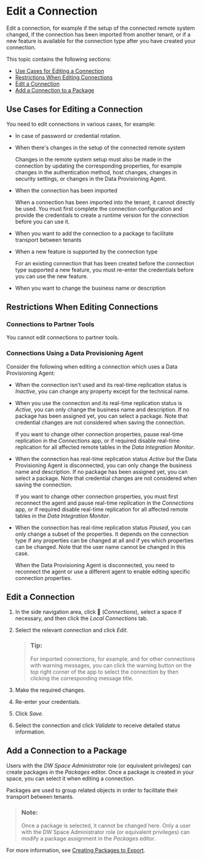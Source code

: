 <!-- loioba20892f25744b86a62ae571e3ea6ead -->

<link rel="stylesheet" type="text/css" href="../css/sap-icons.css"/>

# Edit a Connection

Edit a connection, for example if the setup of the connected remote system changed, if the connection has been imported from another tenant, or if a new feature is available for the connection type after you have created your connection.



This topic contains the following sections:

-   [Use Cases for Editing a Connection](edit-a-connection-ba20892.md#loioba20892f25744b86a62ae571e3ea6ead__section_connection_editing_use_cases)
-   [Restrictions When Editing Connections](edit-a-connection-ba20892.md#loioba20892f25744b86a62ae571e3ea6ead__section_connection_editing_restrictions)
-   [Edit a Connection](edit-a-connection-ba20892.md#loioba20892f25744b86a62ae571e3ea6ead__section_connection_editing)
-   [Add a Connection to a Package](edit-a-connection-ba20892.md#loioba20892f25744b86a62ae571e3ea6ead__section_connection_adding_package)



<a name="loioba20892f25744b86a62ae571e3ea6ead__section_connection_editing_use_cases"/>

## Use Cases for Editing a Connection

You need to edit connections in various cases, for example:

-   In case of password or credential rotation.

-   When there's changes in the setup of the connected remote system

    Changes in the remote system setup must also be made in the connection by updating the corresponding properties, for example changes in the authentication method, host changes, changes in security settings, or changes in the Data Provisioning Agent.

-   When the connection has been imported

    When a connection has been imported into the tenant, it cannot directly be used. You must first complete the connection configuration and provide the credentials to create a runtime version for the connection before you can use it.

-   When you want to add the connection to a package to facilitate transport between tenants

-   When a new feature is supported by the connection type

    For an existing connection that has been created before the connection type supported a new feature, you must re-enter the credentials before you can use the new feature.

-   When you want to change the business name or description




<a name="loioba20892f25744b86a62ae571e3ea6ead__section_connection_editing_restrictions"/>

## Restrictions When Editing Connections



### Connections to Partner Tools

You cannot edit connections to partner tools.



### Connections Using a Data Provisioning Agent

Consider the following when editing a connection which uses a Data Provisioning Agent:

-   When the connection isn't used and its real-time replication status is *Inactive*, you can change any property except for the technical name.

-   When you use the connection and its real-time replication status is *Active*, you can only change the business name and description. If no package has been assigned yet, you can select a package. Note that credential changes are not considered when saving the connection.

    If you want to change other connection properties, pause real-time replication in the *Connections* app, or if required disable real-time replication for all affected remote tables in the *Data Integration Monitor*.

-   When the connection has real-time replication status *Active* but the Data Provisioning Agent is disconnected, you can only change the business name and description. If no package has been assigned yet, you can select a package. Note that credential changes are not considered when saving the connection.

    If you want to change other connection properties, you must first reconnect the agent and pause real-time replication in the *Connections* app, or if required disable real-time replication for all affected remote tables in the *Data Integration Monitor*.

-   When the connection has real-time replication status *Paused*, you can only change a subset of the properties. It depends on the connection type if any properties can be changed at all and if yes which properties can be changed. Note that the user name cannot be changed in this case.

    When the Data Provisioning Agent is disconnected, you need to reconnect the agent or use a different agent to enable editing specific connection properties.




<a name="loioba20892f25744b86a62ae571e3ea6ead__section_connection_editing"/>

## Edit a Connection

1.  In the side navigation area, click <span class="FPA-icons-V3"></span> \(*Connections*\), select a space if necessary, and then click the *Local Connections* tab.

2.  Select the relevant connection and click *Edit*.

    > ### Tip:  
    > For imported connections, for example, and for other connections with warning messages, you can click the warning button on the top right corner of the app to select the connection by then clicking the corresponding message title.

3.  Make the required changes.

4.  Re-enter your credentials.

5.  Click *Save*.

6.  Select the connection and click *Validate* to receive detailed status information.




<a name="loioba20892f25744b86a62ae571e3ea6ead__section_connection_adding_package"/>

## Add a Connection to a Package

Users with the *DW Space Administrator* role \(or equivalent privileges\) can create packages in the *Packages* editor. Once a package is created in your space, you can select it when editing a connection.

Packages are used to group related objects in order to facilitate their transport between tenants.

> ### Note:  
> Once a package is selected, it cannot be changed here. Only a user with the DW Space Administrator role \(or equivalent privileges\) can modify a package assignment in the *Packages* editor.

For more information, see [Creating Packages to Export](../Transporting-Content-Between-Tenants/creating-packages-to-export-24aba84.md).

